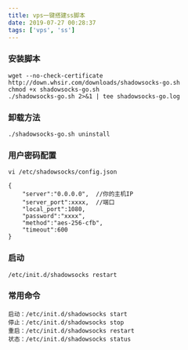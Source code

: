 ```yaml
---
title: vps一键搭建ss脚本
date: 2019-07-27 00:28:37
tags: ['vps', 'ss']
---
```

### 安装脚本
```
wget --no-check-certificate http://down.whsir.com/downloads/shadowsocks-go.sh
chmod +x shadowsocks-go.sh
./shadowsocks-go.sh 2>&1 | tee shadowsocks-go.log
```
<!-- more -->
### 卸载方法
```
./shadowsocks-go.sh uninstall
```
### 用户密码配置
```
vi /etc/shadowsocks/config.json

{
    "server":"0.0.0.0",  //你的主机IP
    "server_port":xxxx,  //端口
    "local_port":1080,
    "password":"xxxx",
    "method":"aes-256-cfb",
    "timeout":600
}
```

### 启动
```
/etc/init.d/shadowsocks restart
```
### 常用命令
```
启动：/etc/init.d/shadowsocks start
停止：/etc/init.d/shadowsocks stop
重启：/etc/init.d/shadowsocks restart
状态：/etc/init.d/shadowsocks status
```
